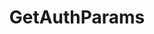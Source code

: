 ---
title: GetAuthParams
api:
  file: consensus-client-api.json
  operationId: get_auth-params
hidden: false
---